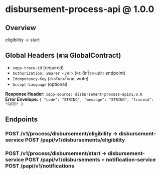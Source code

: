 # disbursement-process-api @ 1.0.0

## Overview
eligibility → start

## Global Headers (ตาม GlobalContract)
- `xapp-trace-id` (required)
- `Authorization: Bearer <JWT>` (ตามสิทธิ์ของแต่ละ endpoint)
- `Idempotency-Key` (สำหรับคำสั่งแบบ write)
- `Accept-Language` (optional)

**Response Header:** `xapp-source: disbursement-process-api@1.0.0`  
**Error Envelope:** `{ "code": "STRING", "message": "STRING", "traceid": "GUID" }`

## Endpoints
### POST /v1/process/disbursement/eligibility → disbursement-service POST /papi/v1/disbursements/eligibility
### POST /v1/process/disbursement/start → disbursement-service POST /papi/v1/disbursements + notification-service POST /papi/v1/notifications

